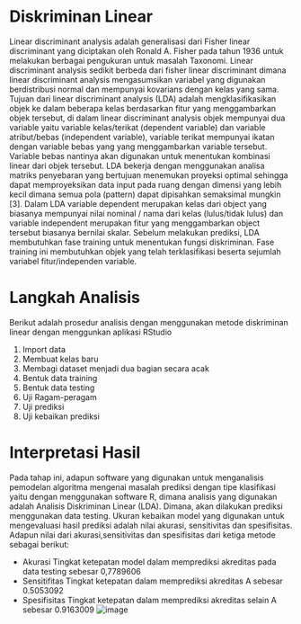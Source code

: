# Diskriminan Linear
Linear discriminant analysis adalah generalisasi dari Fisher linear discriminant yang diciptakan oleh Ronald A. Fisher pada tahun 1936 untuk melakukan berbagai pengukuran untuk masalah Taxonomi. Linear discriminant analysis sedikit berbeda dari fisher linear discriminant dimana linear discriminant analysis mengasumsikan variabel yang digunakan berdistribusi normal dan mempunyai kovarians dengan kelas yang sama. Tujuan dari linear discriminant analysis (LDA) adalah mengklasifikasikan objek ke dalam beberapa kelas berdasarkan fitur yang menggambarkan objek tersebut, di dalam linear discriminant analysis objek mempunyai dua variable yaitu variable kelas/terikat (dependent variable) dan variable atribut/bebas (independent variable), variable terikat mempunyai ikatan dengan variable bebas yang yang menggambarkan variable tersebut. Variable bebas nantinya akan digunakan untuk menentukan kombinasi linear dari objek tersebut. LDA bekerja dengan menggunakan analisa matriks penyebaran yang bertujuan menemukan proyeksi optimal sehingga dapat memproyeksikan data input pada ruang dengan dimensi yang lebih kecil dimana semua pola (pattern) dapat dipisahkan semaksimal mungkin [3]. Dalam LDA variable dependent merupakan kelas dari object yang biasanya mempunyai nilai nominal / nama dari kelas (lulus/tidak lulus) dan variable independent merupakan fitur yang menggambarkan object tersebut biasanya bernilai skalar. Sebelum melakukan prediksi, LDA membutuhkan fase training untuk menentukan fungsi diskriminan. Fase training ini membutuhkan objek yang telah terklasifikasi beserta sejumlah variabel fitur/independen variable. 

# Langkah Analisis
Berikut adalah prosedur analisis dengan menggunakan metode diskriminan linear dengan menggunkan aplikasi RStudio
1) Import data
2) Membuat kelas baru
3) Membagi dataset menjadi dua bagian secara acak
4) Bentuk data training
5) Bentuk data testing
6) Uji Ragam-peragam
7) Uji prediksi 
8) Uji kebaikan prediksi

# Interpretasi Hasil
Pada tahap ini, adapun software yang digunakan untuk menganalisis pemodelan algoritma mengenai masalah prediksi dengan tipe klasifikasi yaitu dengan menggunakan
software R, dimana analisis yang digunakan adalah Analisis Diskriminan Linear (LDA). Dimana, akan dilakukan prediksi menggunakan data testing. Ukuran kebaikan model yang digunakan untuk mengevaluasi hasil prediksi adalah nilai akurasi, sensitivitas dan spesifisitas. Adapun nilai dari akurasi,sensitivitas dan spesifisitas dari ketiga metode sebagai berikut:
- Akurasi
Tingkat ketepatan model dalam memprediksi akreditas pada data testing 
sebesar 0,7789606
- Sensitifitas
Tingkat ketepatan dalam memprediksi akreditas A sebesar 0.5053092
- Spesifisitas
Tingkat ketepatan dalam memprediksi akreditas selain A sebesar 0.9163009
![image](https://user-images.githubusercontent.com/116243989/197653447-a318a757-b9bd-4031-8721-d882b0afc72d.png)
